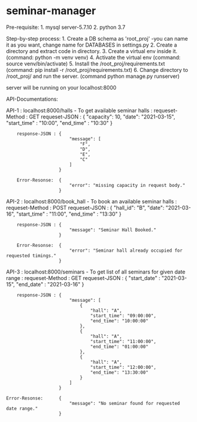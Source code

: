# seminar-manager

Pre-requisite:
    1. mysql server-5.7.10
    2. python 3.7

Step-by-step process: 
    1. Create a DB schema as 'root_proj' 
        -you can name it as you want, change name for DATABASES in settings.py
    2. Create a directory and extract code in directory.
    3. Create a virtual env inside it. (command: python -m venv venv)
    4. Activate the virtual env  (command: source venv/bin/activate)
    5. Install the /root_proj/requirements.txt (command: pip install -r /root_proj/requirements.txt)
    6. Change directory to /root_proj/ and run the server. (command python manage.py runserver)

server will be running on your localhost:8000


API-Documentations:

API-1 : localhost:8000/halls - To get available seminar halls : 
        requeset-Method : GET
        requeset-JSON : {
                            "capacity": 10,
                            "date": "2021-03-15",
                            "start_time" : "10:00",
                            "end_time" : "10:30"
                        }
        
        response-JSON : {
                            "message": [
                                "F",
                                "D",
                                "E",
                                "C"
                            ]
                        }

        Error-Resonse:  {
                            "error": "missing capacity in request body."
                        }

API-2 : localhost:8000/book_hall - To book an available seminar halls : 
        requeset-Method : POST
        requeset-JSON : {
                            "hall_id": "B",
                            "date": "2021-03-16",
                            "start_time" : "11:00",
                            "end_time" : "13:30"
                        }
        
        response-JSON : {
                            "message": "Seminar Hall Booked."
                        }

        Error-Resonse:  {
                            "error": "Seminar hall already occupied for requested timings."
                        }

API-3 : localhost:8000/seminars - To get list of all seminars for given date range : 
        requeset-Method : GET
        requeset-JSON : {
                            "start_date" : "2021-03-15",
                            "end_date" : "2021-03-16"
                        }
        
        response-JSON : {
                            "message": [
                                {
                                    "hall": "A",
                                    "start_time": "09:00:00",
                                    "end_time": "10:00:00"
                                },
                                {
                                    "hall": "A",
                                    "start_time": "11:00:00",
                                    "end_time": "01:00:00"
                                },
                                {
                                    "hall": "A",
                                    "start_time": "12:00:00",
                                    "end_time": "13:30:00"
                                }
                            ]
                        }
    
    Error-Resonse:      {
                            "message": "No seminar found for requested date range."
                        }